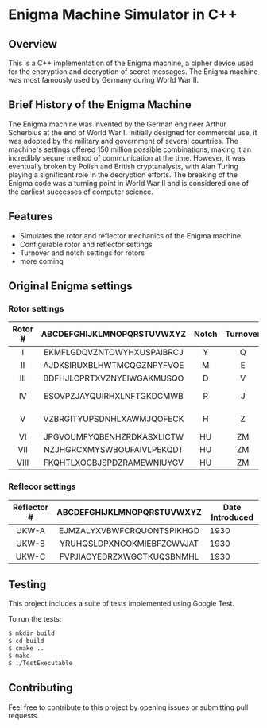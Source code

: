 # Enigma Machine Simulator in C++
## Overview
This is a C++ implementation of the Enigma machine, a cipher device used for the encryption and decryption of secret messages. The Enigma machine was most famously used by Germany during World War II.

## Brief History of the Enigma Machine
The Enigma machine was invented by the German engineer Arthur Scherbius at the end of World War I. Initially designed for commercial use, it was adopted by the military and government of several countries. The machine's settings offered 150 million possible combinations, making it an incredibly secure method of communication at the time. However, it was eventually broken by Polish and British cryptanalysts, with Alan Turing playing a significant role in the decryption efforts. The breaking of the Enigma code was a turning point in World War II and is considered one of the earliest successes of computer science.

## Features

- Simulates the rotor and reflector mechanics of the Enigma machine
- Configurable rotor and reflector settings
- Turnover and notch settings for rotors
- more coming

## Original Enigma settings

### Rotor settings
| Rotor #  | ABCDEFGHIJKLMNOPQRSTUVWXYZ | Notch | Turnover |  Date Introduced |
|:--------:|:--------------------------:|:-----:|:--------:|------------------|
| I        | EKMFLGDQVZNTOWYHXUSPAIBRCJ |   Y   |    Q     | 1930             |
| II       | AJDKSIRUXBLHWTMCQGZNPYFVOE |   M   |    E     | 1930             |
| III      | BDFHJLCPRTXVZNYEIWGAKMUSQO |   D   |    V     | 1930             |
| IV       | ESOVPZJAYQUIRHXLNFTGKDCMWB |   R   |    J     | December 1938    |
| V        | VZBRGITYUPSDNHLXAWMJQOFECK |   H   |    Z     | December 1938    |
| VI       | JPGVOUMFYQBENHZRDKASXLICTW |  HU   |    ZM    | 1939             |
| VII      | NZJHGRCXMYSWBOUFAIVLPEKQDT |  HU   |    ZM    | 1939             |
| VIII     | FKQHTLXOCBJSPDZRAMEWNIUYGV |  HU   |    ZM    | 1939             |

### Reflecor settings
| Reflector #  | ABCDEFGHIJKLMNOPQRSTUVWXYZ |  Date Introduced |
|:------------:|:--------------------------:|------------------|
| UKW-A        | EJMZALYXVBWFCRQUONTSPIKHGD | 1930             |
| UKW-B        | YRUHQSLDPXNGOKMIEBFZCWVJAT | 1930             |
| UKW-C        | FVPJIAOYEDRZXWGCTKUQSBNMHL | 1930             |

## Testing

This project includes a suite of tests implemented using Google Test.

To run the tests:

```bash
$ mkdir build
$ cd build
$ cmake ..
$ make
$ ./TestExecutable
```

## Contributing

Feel free to contribute to this project by opening issues or submitting pull requests.

